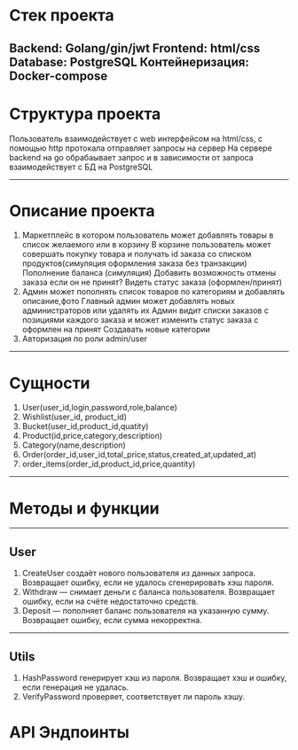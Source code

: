 
# Стек проекта
Backend: Golang/gin/jwt
Frontend: html/css
Database: PostgreSQL
Контейнеризация: Docker-compose
---------------
# Структура проекта
Пользователь взаимодействует с web интерфейсом на html/css, с помощью http протокала отправляет запросы на сервер
На сервере backend на go обрабаывает запрос и в зависимости от запроса взаимодействует с БД на PostgreSQL

--------------
# Описание проекта
1) Маркетплейс в котором пользователь может добавлять товары в список желаемого или в корзину
В корзине пользователь может совершать покупку товара и получать id заказа со списком продуктов(симуляция оформления заказа без транзакции)
Пополнение баланса (симуляция)
Добавить возможность отмены заказа если он не принят?
Видеть статус заказа (оформлен/принят)
2) Админ может пополнять список товаров по категориям и добавлять описание,фото
Главный админ может добавлять новых администраторов или удалять их
Админ видит списки заказов с позициями каждого заказа и может изменить статус заказа с оформлен на принят
Создавать новые категории
3) Авторизация по роли admin/user
--------------
# Сущности
1) User(user_id,login,password,role,balance)
2) Wishlist(user_id, product_id)
3) Bucket(user_id,product_id,quatity)
3) Product(id,price,category,description)
4) Category(name,description)
5) Order(order_id,user_id,total_price,status,created_at,updated_at)
6) order_items(order_id,product_id,price,quantity)

----------------
# Методы и функции
----------------
## User
1) CreateUser создаёт нового пользователя из данных запроса. Возвращает ошибку, если не удалось сгенерировать хэш пароля.
2) Withdraw — снимает деньги с баланса пользователя. Возвращает ошибку, если на счёте недостаточно средств.
3) Deposit — пополняет баланс пользователя на указанную сумму. Возвращает ошибку, если сумма некорректна.

----------------
## Utils
1) HashPassword генерирует хэш из пароля. Возвращает хэш и ошибку, если генерация не удалась.
2) VerifyPassword проверяет, соответствует ли пароль хэшу.

# API Эндпоинты
